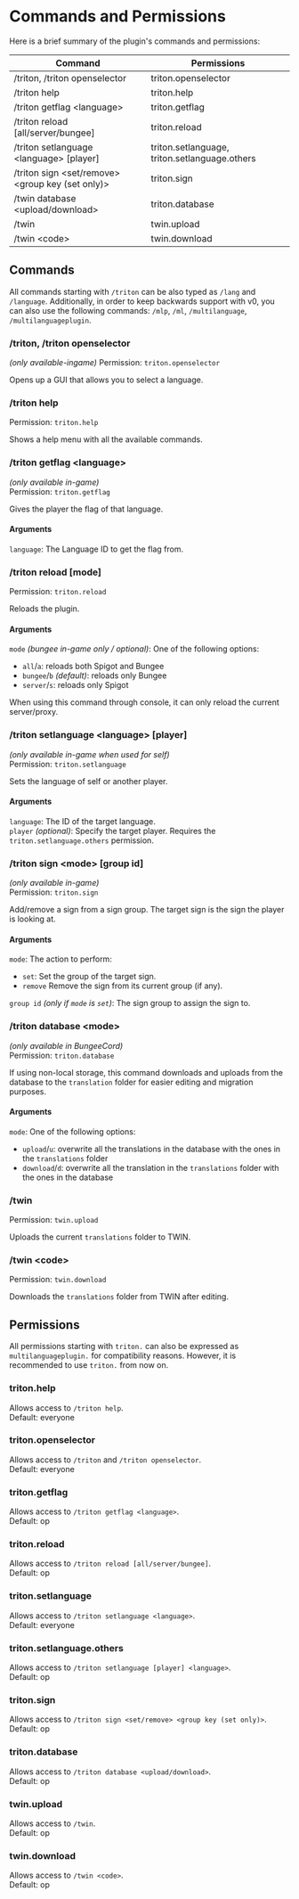 # Commands and Permissions

Here is a brief summary of the plugin's commands and permissions:

| Command                                            | Permissions                                   |
| -------------------------------------------------- | --------------------------------------------- |
| /triton, /triton openselector                      | triton.openselector                           |
| /triton help                                       | triton.help                                   |
| /triton getflag \<language>                        | triton.getflag                                |
| /triton reload [all/server/bungee]                 | triton.reload                                 |
| /triton setlanguage \<language> [player]           | triton.setlanguage, triton.setlanguage.others |
| /triton sign \<set/remove> \<group key (set only)> | triton.sign                                   |
| /twin database \<upload/download>                  | triton.database                               |
| /twin                                              | twin.upload                                   |
| /twin \<code>                                      | twin.download                                 |

## Commands

All commands starting with `/triton` can be also typed as `/lang` and `/language`.
Additionally, in order to keep backwards support with v0, you can also use
the following commands: `/mlp`, `/ml`, `/multilanguage`, `/multilanguageplugin`.

### /triton, /triton openselector

_(only available-ingame)_
Permission: `triton.openselector`

Opens up a GUI that allows you to select a language.

### /triton help

Permission: `triton.help`

Shows a help menu with all the available commands.

### /triton getflag \<language>

_(only available in-game)_  
Permission: `triton.getflag`

Gives the player the flag of that language.

#### Arguments

`language`: The Language ID to get the flag from.

### /triton reload [mode]

Permission: `triton.reload`

Reloads the plugin.

#### Arguments

`mode` _(bungee in-game only / optional)_: One of the following options:

- `all`/`a`: reloads both Spigot and Bungee
- `bungee`/`b` _(default)_: reloads only Bungee
- `server`/`s`: reloads only Spigot

When using this command through console, it can only reload the current server/proxy.

### /triton setlanguage \<language> [player]

_(only available in-game when used for self)_  
Permission: `triton.setlanguage`

Sets the language of self or another player.

#### Arguments

`language`: The ID of the target language.  
`player` _(optional)_: Specify the target player. Requires the `triton.setlanguage.others` permission.

### /triton sign \<mode> [group id]

_(only available in-game)_  
Permission: `triton.sign`

Add/remove a sign from a sign group. The target sign is the sign the player is looking at.

#### Arguments

`mode`: The action to perform:

- `set`: Set the group of the target sign.
- `remove` Remove the sign from its current group (if any).

`group id` _(only if `mode` is `set`)_: The sign group to assign the sign to.

### /triton database \<mode>

_(only available in BungeeCord)_  
Permission: `triton.database`

If using non-local storage, this command downloads and uploads from the database
to the `translation` folder for easier editing and migration purposes.

#### Arguments

`mode`: One of the following options:

- `upload`/`u`: overwrite all the translations in the database with the ones in the `translations` folder
- `download`/`d`: overwrite all the translation in the `translations` folder with the ones in the database

### /twin

Permission: `twin.upload`

Uploads the current `translations` folder to TWIN.

### /twin \<code>

Permission: `twin.download`

Downloads the `translations` folder from TWIN after editing.

## Permissions

All permissions starting with `triton.` can also be expressed as `multilanguageplugin.` for compatibility reasons. However, it is recommended to use `triton.` from now on.

### triton.help

Allows access to `/triton help`.  
Default: everyone

### triton.openselector

Allows access to `/triton` and `/triton openselector`.  
Default: everyone

### triton.getflag

Allows access to `/triton getflag <language>`.  
Default: op

### triton.reload

Allows access to `/triton reload [all/server/bungee]`.  
Default: op

### triton.setlanguage

Allows access to `/triton setlanguage <language>`.  
Default: everyone

### triton.setlanguage.others

Allows access to `/triton setlanguage [player] <language>`.  
Default: op

### triton.sign

Allows access to `/triton sign <set/remove> <group key (set only)>`.  
Default: op

### triton.database

Allows access to `/triton database <upload/download>`.  
Default: op

### twin.upload

Allows access to `/twin`.  
Default: op

### twin.download

Allows access to `/twin <code>`.  
Default: op
